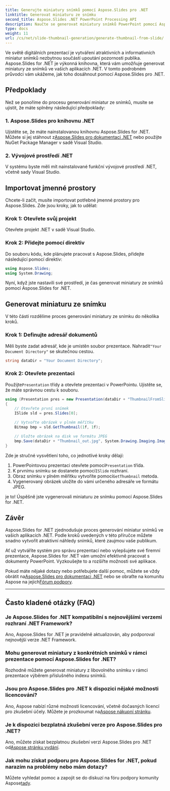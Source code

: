 ```yaml
---
title: Generujte miniatury snímků pomocí Aspose.Slides pro .NET
linktitle: Generovat miniaturu ze snímku
second_title: Aspose.Slides .NET PowerPoint Processing API
description: Naučte se generovat miniatury snímků PowerPoint pomocí Aspose.Slides pro .NET. Vylepšete své prezentace snadno.
type: docs
weight: 11
url: /cs/net/slide-thumbnail-generation/generate-thumbnail-from-slide/
---
```


Ve světě digitálních prezentací je vytváření atraktivních a informativních miniatur snímků nezbytnou součástí upoutání pozornosti publika. Aspose.Slides for .NET je výkonná knihovna, která vám umožňuje generovat miniatury ze snímků ve vašich aplikacích .NET. V tomto podrobném průvodci vám ukážeme, jak toho dosáhnout pomocí Aspose.Slides pro .NET.

## Předpoklady

Než se ponoříme do procesu generování miniatur ze snímků, musíte se ujistit, že máte splněny následující předpoklady:

### 1. Aspose.Slides pro knihovnu .NET

 Ujistěte se, že máte nainstalovanou knihovnu Aspose.Slides for .NET. Můžete si jej stáhnout z[Aspose.Slides pro dokumentaci .NET](https://reference.aspose.com/slides/net/) nebo použijte NuGet Package Manager v sadě Visual Studio.

### 2. Vývojové prostředí .NET

V systému byste měli mít nainstalované funkční vývojové prostředí .NET, včetně sady Visual Studio.

## Importovat jmenné prostory

Chcete-li začít, musíte importovat potřebné jmenné prostory pro Aspose.Slides. Zde jsou kroky, jak to udělat:

### Krok 1: Otevřete svůj projekt

Otevřete projekt .NET v sadě Visual Studio.

### Krok 2: Přidejte pomocí direktiv

Do souboru kódu, kde plánujete pracovat s Aspose.Slides, přidejte následující pomocí direktiv:

```csharp
using Aspose.Slides;
using System.Drawing;
```

Nyní, když jste nastavili své prostředí, je čas generovat miniatury ze snímků pomocí Aspose.Slides for .NET.

## Generovat miniaturu ze snímku

V této části rozdělíme proces generování miniatury ze snímku do několika kroků.

### Krok 1: Definujte adresář dokumentů

 Měli byste zadat adresář, kde je umístěn soubor prezentace. Nahradit`"Your Document Directory"` se skutečnou cestou.

```csharp
string dataDir = "Your Document Directory";
```

### Krok 2: Otevřete prezentaci

 Použijte`Presentation` třídy a otevřete prezentaci v PowerPointu. Ujistěte se, že máte správnou cestu k souboru.

```csharp
using (Presentation pres = new Presentation(dataDir + "ThumbnailFromSlide.pptx"))
{
    // Otevřete první snímek
    ISlide sld = pres.Slides[0];

    // Vytvořte obrázek v plném měřítku
    Bitmap bmp = sld.GetThumbnail(1f, 1f);

    // Uložte obrázek na disk ve formátu JPEG
    bmp.Save(dataDir + "Thumbnail_out.jpg", System.Drawing.Imaging.ImageFormat.Jpeg);
}
```

Zde je stručné vysvětlení toho, co jednotlivé kroky dělají:

1.  PowerPointovou prezentaci otevřete pomocí`Presentation` třída.
2.  K prvnímu snímku se dostanete pomocí`ISlide` rozhraní.
3.  Obraz snímku v plném měřítku vytvoříte pomocí`GetThumbnail` metoda.
4. Vygenerovaný obrázek uložíte do vámi určeného adresáře ve formátu JPEG.

je to! Úspěšně jste vygenerovali miniaturu ze snímku pomocí Aspose.Slides for .NET.

## Závěr

Aspose.Slides for .NET zjednodušuje proces generování miniatur snímků ve vašich aplikacích .NET. Podle kroků uvedených v této příručce můžete snadno vytvořit atraktivní náhledy snímků, které zaujmou vaše publikum.

Ať už vytváříte systém pro správu prezentací nebo vylepšujete své firemní prezentace, Aspose.Slides for .NET vám umožní efektivně pracovat s dokumenty PowerPoint. Vyzkoušejte to a rozšiřte možnosti své aplikace.

 Pokud máte nějaké dotazy nebo potřebujete další pomoc, můžete se vždy obrátit na[Aspose.Slides pro dokumentaci .NET](https://reference.aspose.com/slides/net/) nebo se obraťte na komunitu Aspose na jejich[Fórum podpory](https://forum.aspose.com/).

---

## Často kladené otázky (FAQ)

### Je Aspose.Slides for .NET kompatibilní s nejnovějšími verzemi rozhraní .NET Framework?
Ano, Aspose.Slides for .NET je pravidelně aktualizován, aby podporoval nejnovější verze .NET Framework.

### Mohu generovat miniatury z konkrétních snímků v rámci prezentace pomocí Aspose.Slides for .NET?
Rozhodně můžete generovat miniatury z libovolného snímku v rámci prezentace výběrem příslušného indexu snímků.

### Jsou pro Aspose.Slides pro .NET k dispozici nějaké možnosti licencování?
Ano, Aspose nabízí různé možnosti licencování, včetně dočasných licencí pro zkušební účely. Můžete je prozkoumat na[Aspose nákupní stránku](https://purchase.aspose.com/buy).

### Je k dispozici bezplatná zkušební verze pro Aspose.Slides pro .NET?
 Ano, můžete získat bezplatnou zkušební verzi Aspose.Slides pro .NET od[Aspose stránku vydání](https://releases.aspose.com/).

### Jak mohu získat podporu pro Aspose.Slides for .NET, pokud narazím na problémy nebo mám dotazy?
 Můžete vyhledat pomoc a zapojit se do diskuzí na fóru podpory komunity Aspose[tady](https://forum.aspose.com/).

